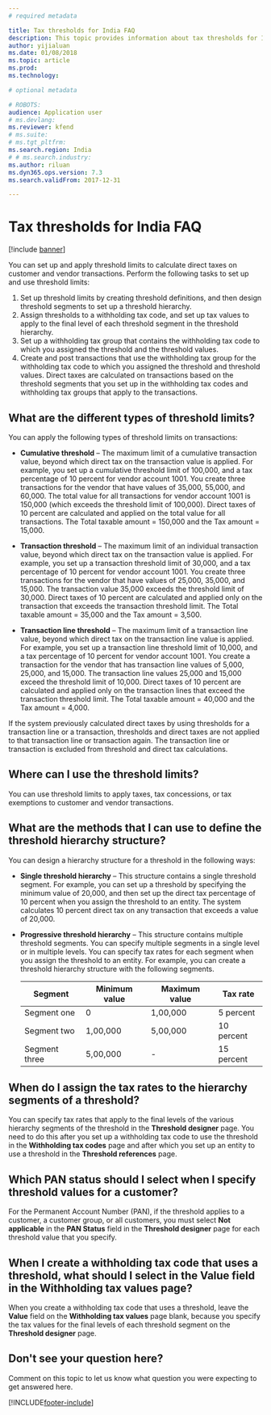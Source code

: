```yaml
---
# required metadata

title: Tax thresholds for India FAQ
description: This topic provides information about tax thresholds for India.
author: yijialuan
ms.date: 01/08/2018
ms.topic: article
ms.prod: 
ms.technology: 

# optional metadata

# ROBOTS: 
audience: Application user
# ms.devlang: 
ms.reviewer: kfend
# ms.suite: 
# ms.tgt_pltfrm: 
ms.search.region: India
# # ms.search.industry: 
ms.author: riluan
ms.dyn365.ops.version: 7.3
ms.search.validFrom: 2017-12-31

---
```


# Tax thresholds for India FAQ

[!include [banner](../includes/banner.md)]

You can set up and apply threshold limits to calculate direct taxes on customer and vendor transactions. Perform the following tasks to set up and use threshold limits:

1.  Set up threshold limits by creating threshold definitions, and then design threshold segments to set up a threshold hierarchy.
2.  Assign thresholds to a withholding tax code, and set up tax values to apply to the final level of each threshold segment in the threshold hierarchy.
3.  Set up a withholding tax group that contains the withholding tax code to which you assigned the threshold and the threshold values.
4.  Create and post transactions that use the withholding tax group for the withholding tax code to which you assigned the threshold and threshold values. Direct taxes are calculated on transactions based on the threshold segments that you set up in the withholding tax codes and withholding tax groups that apply to the transactions.

## What are the different types of threshold limits?

You can apply the following types of threshold limits on transactions:

-   **Cumulative threshold** – The maximum limit of a cumulative transaction value, beyond which direct tax on the transaction value is applied. For example, you set up a cumulative threshold limit of 100,000, and a tax percentage of 10 percent for vendor account 1001. You create three transactions for the vendor that have values of 35,000, 55,000, and 60,000. The total value for all transactions for vendor account 1001 is 150,000 (which exceeds the threshold limit of 100,000). Direct taxes of 10 percent are calculated and applied on the total value for all transactions. The Total taxable amount = 150,000 and the Tax amount = 15,000.

-   **Transaction threshold** – The maximum limit of an individual transaction value, beyond which direct tax on the transaction value is applied. For example, you set up a transaction threshold limit of 30,000, and a tax percentage of 10 percent for vendor account 1001. You create three transactions for the vendor that have values of 25,000, 35,000, and 15,000. The transaction value 35,000 exceeds the threshold limit of 30,000. Direct taxes of 10 percent are calculated and applied only on the transaction that exceeds the transaction threshold limit. The Total taxable amount = 35,000 and the Tax amount = 3,500.

-   **Transaction line threshold** – The maximum limit of a transaction line value, beyond which direct tax on the transaction line value is applied. For example, you set up a transaction line threshold limit of 10,000, and a tax percentage of 10 percent for vendor account 1001. You create a transaction for the vendor that has transaction line values of 5,000, 25,000, and 15,000. The transaction line values 25,000 and 15,000 exceed the threshold limit of 10,000. Direct taxes of 10 percent are calculated and applied only on the transaction lines that exceed the transaction threshold limit. The Total taxable amount = 40,000 and the Tax amount = 4,000.

If the system previously calculated direct taxes by using thresholds for a transaction line or a transaction, thresholds and direct taxes are not applied to that transaction line or transaction again. The transaction line or transaction is excluded from threshold and direct tax calculations.

## Where can I use the threshold limits?
You can use threshold limits to apply taxes, tax concessions, or tax exemptions to customer and vendor transactions.

## What are the methods that I can use to define the threshold hierarchy structure?

You can design a hierarchy structure for a threshold in the following ways:

-   **Single threshold hierarchy** – This structure contains a single threshold segment. For example, you can set up a threshold by specifying the minimum value of 20,000, and then set up the direct tax percentage of 10 percent when you assign the threshold to an entity. The system calculates 10 percent direct tax on any transaction that exceeds a value of 20,000.

-   **Progressive threshold hierarchy** – This structure contains multiple threshold segments. You can specify multiple segments in a single level or in multiple levels. You can specify tax rates for each segment when you assign the threshold to an entity. For example, you can create a threshold hierarchy structure with the following segments.

    | Segment       | Minimum value | Maximum value | Tax rate   |
    |---------------|---------------|---------------|------------|
    | Segment one   | 0             | 1,00,000      | 5 percent  |
    | Segment two   | 1,00,000      | 5,00,000      | 10 percent |
    | Segment three | 5,00,000      | -             | 15 percent |

## When do I assign the tax rates to the hierarchy segments of a threshold?
You can specify tax rates that apply to the final levels of the various hierarchy segments of the threshold in the **Threshold designer** page. You need to do this after you set up a withholding tax code to use the threshold in the **Withholding tax codes** page and after which you set up an entity to use a threshold in the **Threshold references** page.

## Which PAN status should I select when I specify threshold values for a customer?
For the Permanent Account Number (PAN), if the threshold applies to a customer, a customer group, or all customers, you must select **Not applicable** in the **PAN Status** field in the **Threshold designer** page for each threshold value that you specify.

## When I create a withholding tax code that uses a threshold, what should I select in the Value field in the Withholding tax values page?
When you create a withholding tax code that uses a threshold, leave the **Value** field on the **Withholding tax values** page blank, because you specify the tax values for the final levels of each threshold segment on the **Threshold designer** page.

## Don't see your question here?

Comment on this topic to let us know what question you were expecting to get answered here.


[!INCLUDE[footer-include](../../includes/footer-banner.md)]